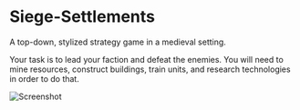 # Siege-Settlements

A top-down, stylized strategy game in a medieval setting.

Your task is to lead your faction and defeat the enemies.
You will need to mine resources, construct buildings, train units, and research technologies in order to do that.

![Screenshot](https://i.imgur.com/MOORMLO.png)
